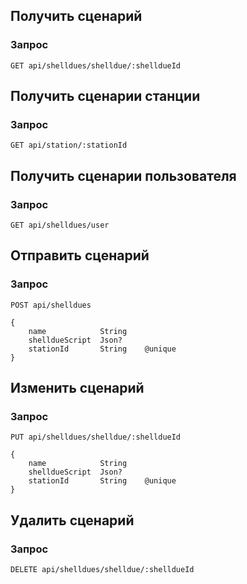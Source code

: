 ## **Получить сценарий**

### Запрос
```
GET api/shelldues/shelldue/:shelldueId
```

## **Получить сценарии станции**
### Запрос
```
GET api/station/:stationId
```
## **Получить сценарии пользователя**

### Запрос
```
GET api/shelldues/user
```

## **Отправить сценарий**

### Запрос
```
POST api/shelldues

{
    name            String
    shelldueScript  Json?
    stationId       String    @unique
}
```
## **Изменить сценарий**
### Запрос
```
PUT api/shelldues/shelldue/:shelldueId

{
    name            String
    shelldueScript  Json?
    stationId       String    @unique
}
```
## **Удалить сценарий**
### Запрос
```
DELETE api/shelldues/shelldue/:shelldueId
```